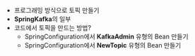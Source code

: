 - 프로그래밍 방식으로 토픽 만들기
- **SpringKafka**의 일부
- 코드에서 토픽을 만드는 방법?
	- SpringConfiguration에서 **KafkaAdmin** 유형의 Bean 만들기
	- SpringConfiguration에서 **NewTopic** 유형의 Bean 만들기
